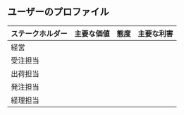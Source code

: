 ## ユーザーのプロファイル

|ステークホルダー|主要な価値|態度|主要な利害|
|:--|:--|:--|:--|
|経営||||
|受注担当||||
|出荷担当||||
|発注担当||||
|経理担当||||
